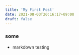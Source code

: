 ```yaml
---
title: 'My First Post'
date: 2021-08-03T20:16:17+09:00
draft: false
---
```


### some

- markdown testing
